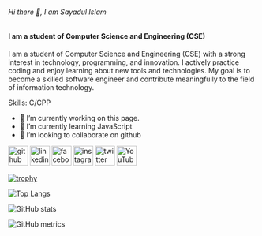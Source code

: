 ###### Hi there 👋, I am Sayadul Islam
#### I am a student of Computer Science and Engineering (CSE)
I am a student of Computer Science and Engineering (CSE) with a strong interest in technology, programming, and innovation. I actively practice coding and enjoy learning about new tools and technologies. My goal is to become a skilled software engineer and contribute meaningfully to the field of information technology.

Skills: C/CPP

- 🔭 I’m currently working on this page. 
- 🌱 I’m currently learning JavaScript 
- 👯 I’m looking to collaborate on github 


[<img src='https://cdn.jsdelivr.net/npm/simple-icons@3.0.1/icons/github.svg' alt='github' height='40'>](https://github.com/mdsayadulislam)  [<img src='https://cdn.jsdelivr.net/npm/simple-icons@3.0.1/icons/linkedin.svg' alt='linkedin' height='40'>](https://www.linkedin.com/in/https://linkedin.com/in/md-sayadul-islam-27a128335/)  [<img src='https://cdn.jsdelivr.net/npm/simple-icons@3.0.1/icons/facebook.svg' alt='facebook' height='40'>](https://www.facebook.com/https://www.facebook.com/InoffensiveBoySayad)  [<img src='https://cdn.jsdelivr.net/npm/simple-icons@3.0.1/icons/instagram.svg' alt='instagram' height='40'>](https://www.instagram.com/sayadul_islam_sayad/)  [<img src='https://cdn.jsdelivr.net/npm/simple-icons@3.0.1/icons/twitter.svg' alt='twitter' height='40'>](https://twitter.com/@Sayad262)  [<img src='https://cdn.jsdelivr.net/npm/simple-icons@3.0.1/icons/youtube.svg' alt='YouTube' height='40'>](https://www.youtube.com/channel/https://www.youtube.com/@sayadislam2626)  

[![trophy](https://github-profile-trophy.vercel.app/?username=mdsayadulislam)](https://github.com/ryo-ma/github-profile-trophy)

[![Top Langs](https://github-readme-stats.vercel.app/api/top-langs/?username=mdsayadulislam)](https://github.com/anuraghazra/github-readme-stats)

![GitHub stats](https://github-readme-stats.vercel.app/api?username=mdsayadulislam&show_icons=true)  

![GitHub metrics](https://metrics.lecoq.io/mdsayadulislam)  

